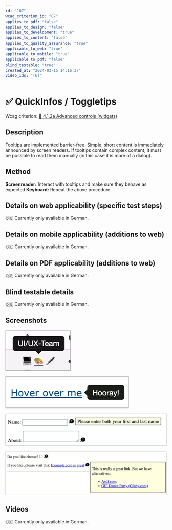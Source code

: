 ```yaml
---
id: "107"
wcag_criterion_id: "87"
applies_to_pdf: "false"
applies_to_design: "false"
applies_to_development: "true"
applies_to_content: "false"
applies_to_quality_assurance: "true"
applicable_to_web: "true"
applicable_to_mobile: "true"
applicable_to_pdf: "false"
blind_testable: "true"
created_at: "2024-03-15 14:16:37"
video_ids: "[6]"
---
```


# ✅ QuickInfos / Toggletips

Wcag criterion: [📜 4.1.2a Advanced controls (widgets)](..)

## Description

Tooltips are implemented barrier-free. Simple, short content is immediately announced by screen readers. If tooltips contain complex content, it must be possible to read them manually (in this case it is more of a dialog).

## Method

**Screenreader:** Interact with tooltips and make sure they behave as expected **Keyboard:** Repeat the above procedure.

## Details on web applicability (specific test steps)

🇩🇪 Currently only available in German.

## Details on mobile applicability (additions to web)

🇩🇪 Currently only available in German.

## Details on PDF applicability (additions to web)

🇩🇪 Currently only available in German.

## Blind testable details

🇩🇪 Currently only available in German.

## Screenshots

![Tooltip oben](images/tooltip-oben.png)

![Tooltip rechts](images/tooltip-rechts.png)

![Tooltip aus dem ADG](images/tooltip-aus-dem-adg.png)

![Tooltip mit fokussierbaren Inhalten](images/tooltip-mit-fokussierbaren-inhalten.png)

## Videos

🇩🇪 Currently only available in German.
